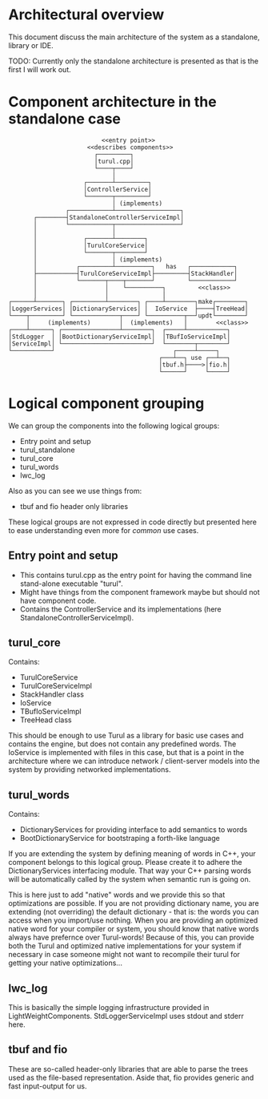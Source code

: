 # Architectural overview

This document discuss the main architecture of the system as a standalone, library or IDE.

TODO: Currently only the standalone architecture is presented as that is the first I will work out.

Component architecture in the standalone case
=============================================

                              <<entry point>>
                          <<describes components>>
	                        ┌─────────┐
	                        │turul.cpp│
	                        └────┬────┘
	                             │
	                     ┌───────┴─────────┐
	                     │ControllerService│
	                     └───────┬─────────┘
	                             │ (implements)
	                ┌────────────┴──────────────────┐
	       ┌────────┤StandaloneControllerServiceImpl│
	       │        └────────────┬──────────────────┘
	       │                     │
	       │             ┌───────┴────────┐
	       │             │TurulCoreService│
	       │             └───────┬────────┘
	       │                     │ (implements)
	       │           ┌─────────┴──────────┐   has   ┌────────────┐
	       ├───────────┤TurulCoreServiceImpl├─────────┤StackHandler│
	       │           └───────┬────┬───────┘         └────────────┘
	       │                   │    └──────────┐         <<class>>
	       │                   │               │
	┌──────┴───────┐ ┌─────────┴────────┐ ┌────┴────────┐make┌────────┐
	│LoggerServices│ │DictionaryServices│ │  IoService  ├────┤TreeHead│
	└────┬─────────┘ └─────────────┬────┘ └──────────┬──┘updt└────────┘
	     │     (implements)        │  (implements)   │        <<class>>
	┌────┴──────┐ ┌────────────────┴────────┐  ┌─────┴───────────┐
	│StdLogger  │ │BootDictionaryServiceImpl│  │TBufIoServiceImpl│
	│ServiceImpl│ └─────────────────────────┘  └────────┬────────┘
	└───────────┘                                 ┌─────┴─────┐
	                                          ┌───┴──┐ use ┌──┴──┐
	                                          │tbuf.h├────>│fio.h│
	                                          └──────┘     └─────┘

Logical component grouping
==========================

We can group the components into the following logical groups:

* Entry point and setup
* turul\_standalone
* turul\_core
* turul\_words
* lwc\_log

Also as you can see we use things from:

* tbuf and fio header only libraries

These logical groups are not expressed in code directly but presented here to ease understanding even more for _common_ use cases.

Entry point and setup
---------------------

* This contains turul.cpp as the entry point for having the command line stand-alone executable "turul".
* Might have things from the component framework maybe but should not have component code.
* Contains the ControllerService and its implementations (here StandaloneControllerServiceImpl).

turul\_core
----------

Contains:

* TurulCoreService
* TurulCoreServiceImpl
* StackHandler class
* IoService
* TBufIoServiceImpl
* TreeHead class

This should be enough to use Turul as a library for basic use cases and contains the engine, but does not contain any predefined words. The IoService is implemented with files in this case, but that is a point in the architecture where we can introduce network / client-server models into the system by providing networked implementations.

turul\_words
-----------

Contains:

* DictionaryServices for providing interface to add semantics to words
* BootDictionaryService for bootstraping a forth-like language

If you are extending the system by defining meaning of words in C++, your component belongs to this logical group. Please create it to adhere the DictionaryServices interfacing module. That way your C++ parsing words will be automatically called by the system when semantic run is going on.

This is here just to add "native" words and we provide this so that optimizations are possible. If you are not providing dictionary name, you are extending (not overriding) the default dictionary - that is: the words you can access when you import/use nothing. When you are providing an optimized native word for your compiler or system, you should know that native words always have prefernce over Turul-words! Because of this, you can provide both the Turul and optimized native implementations for your system if necessary in case someone might not want to recompile their turul for getting your native optimizations...

lwc\_log
--------

This is basically the simple logging infrastructure provided in LightWeightComponents. StdLoggerServiceImpl uses stdout and stderr here.

tbuf and fio
------------

These are so-called header-only libraries that are able to parse the trees used as the file-based representation. Aside that, fio provides generic and fast input-output for us.
